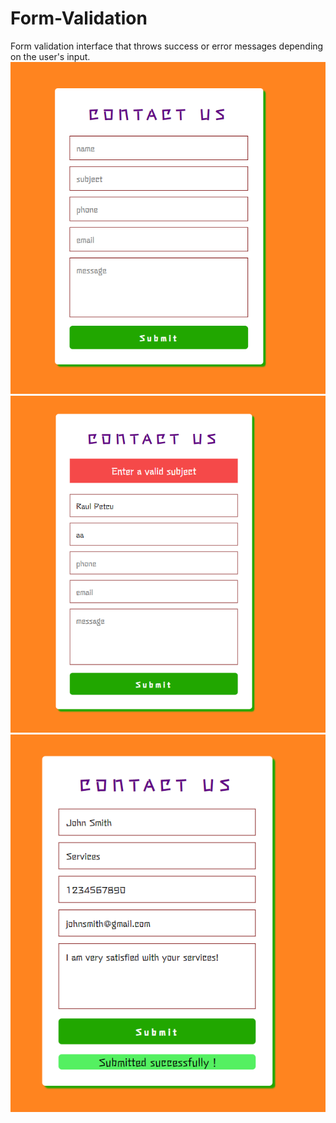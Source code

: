 # Form-Validation
Form validation interface that throws success or error messages depending on the user's input. 
![alt text](https://github.com/RaulPetcu/Form-Validation/blob/main/img/img1.png)
![alt text](https://github.com/RaulPetcu/Form-Validation/blob/main/img/img2.png)
![alt text](https://github.com/RaulPetcu/Form-Validation/blob/main/img/img3.png)

